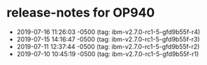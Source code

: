 # release-notes for OP940
* 2019-07-16 11:26:03 -0500  (tag: ibm-v2.7.0-rc1-5-gfd9b55f-r4)
* 2019-07-15 14:16:47 -0500  (tag: ibm-v2.7.0-rc1-5-gfd9b55f-r3)
* 2019-07-11 12:37:44 -0500  (tag: ibm-v2.7.0-rc1-5-gfd9b55f-r2)
* 2019-07-10 10:45:19 -0500  (tag: ibm-v2.7.0-rc1-5-gfd9b55f-r1)

